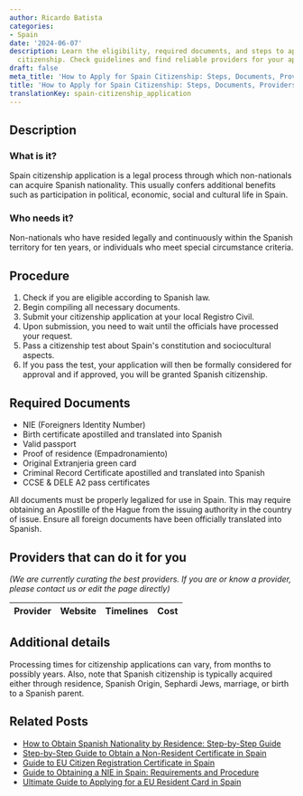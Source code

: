 ```yaml
---
author: Ricardo Batista
categories:
- Spain
date: '2024-06-07'
description: Learn the eligibility, required documents, and steps to apply for Spanish
  citizenship. Check guidelines and find reliable providers for your application.
draft: false
meta_title: 'How to Apply for Spain Citizenship: Steps, Documents, Providers'
title: 'How to Apply for Spain Citizenship: Steps, Documents, Providers'
translationKey: spain-citizenship_application
---
```


## Description
### What is it?
Spain citizenship application is a legal process through which non-nationals can acquire Spanish nationality. This usually confers additional benefits such as participation in political, economic, social and cultural life in Spain.
### Who needs it?
Non-nationals who have resided legally and continuously within the Spanish territory for ten years, or individuals who meet special circumstance criteria.

## Procedure
1. Check if you are eligible according to Spanish law.
2. Begin compiling all necessary documents.
3. Submit your citizenship application at your local Registro Civil.
4. Upon submission, you need to wait until the officials have processed your request.
5. Pass a citizenship test about Spain's constitution and sociocultural aspects.
6. If you pass the test, your application will then be formally considered for approval and if approved, you will be granted Spanish citizenship.

## Required Documents
- NIE (Foreigners Identity Number)
- Birth certificate apostilled and translated into Spanish
- Valid passport
- Proof of residence (Empadronamiento)
- Original Extranjeria green card
- Criminal Record Certificate apostilled and translated into Spanish
- CCSE & DELE A2 pass certificates

All documents must be properly legalized for use in Spain. This may require obtaining an Apostille of the Hague from the issuing authority in the country of issue. Ensure all foreign documents have been officially translated into Spanish.

## Providers that can do it for you

_(We are currently curating the best providers. If you are or know a provider, please contact us or edit the page directly)_

| Provider        |     Website     |     Timelines    |       Cost      |
| :-------------: | :-------------: |  :-------------: | :-------------: |

## Additional details
Processing times for citizenship applications can vary, from months to possibly years. Also, note that Spanish citizenship is typically acquired either through residence, Spanish Origin, Sephardi Jews, marriage, or birth to a Spanish parent.

## Related Posts

- [How to Obtain Spanish Nationality by Residence: Step-by-Step Guide](https://tramitit.com/guides/spain/spanish_nationality_by_residence/)
- [Step-by-Step Guide to Obtain a Non-Resident Certificate in Spain](https://tramitit.com/guides/spain/non-resident_certificate/)
- [Guide to EU Citizen Registration Certificate in Spain](https://tramitit.com/guides/spain/certificate_of_registration_of_eu_citizen/)
- [Guide to Obtaining a NIE in Spain: Requirements and Procedure](https://tramitit.com/guides/spain/registration_card/)
- [Ultimate Guide to Applying for a EU Resident Card in Spain](https://tramitit.com/guides/spain/eu_resident_card_application/)